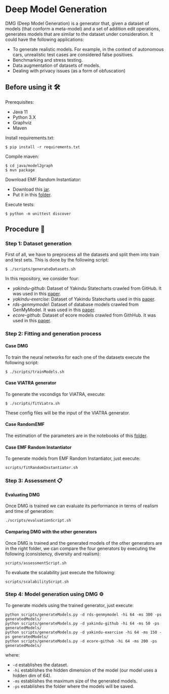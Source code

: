 # Deep Model Generation

DMG (Deep Model Generation) is a generator that, given a dataset of models (that conform a meta-model) and a set of addition edit operations, generates models that are similar to the dataset under consideration. It could have the following applications:

* To generate realistic models. For example, in the context of autonomous cars, unrealistic test cases are considered false positives.
* Benchmarking and stress testing.
* Data augmentation of datasets of models.
* Dealing with privacy issues (as a form of obfuscation)

## Before using it 🛠️

Prerequisites:

* Java 11
* Python 3.X
* Graphviz
* Maven

Install requirements.txt:

```
$ pip install -r requirements.txt
```

Compile maven:

```
$ cd java/model2graph
$ mvn package
```

Download EMF Random Instantiator: 
* Download this [jar](https://drive.google.com/file/d/1rTuxpTZOcrDLxWjXw0Gln4dcdgdqJ2Hq/view?usp=sharing).
* Put it in this [folder](https://github.com/Antolin1/DMG-Python/tree/main/java/randomInstantiator).

Execute tests:

```
$ python -m unittest discover
```

## Procedure 🚀

### Step 1: Dataset generation

First of all, we have to preprocess all the datasets and split them into train and test sets. This is done by the following script:

```
$ ./scripts/generateDatasets.sh
```

In this repository, we consider four:

* *yakindu-github*: Dataset of Yakindu Statecharts crawled from GitHub. It was used in this [paper](http://sanchezcuadrado.es/papers/models21-realistic-model-generators.pdf).
* *yakindu-exercise*: Dataset of Yakindu Statecharts used in this [paper](https://link.springer.com/article/10.1007/s10270-021-00884-z).
* *rds-genmymodel*: Dataset of database models crawled from GenMyModel. It was used in this [paper](http://sanchezcuadrado.es/papers/models21-realistic-model-generators.pdf).
* *ecore-github*: Dataset of ecore models crawled from GithHub. It was used in this [paper](http://sanchezcuadrado.es/papers/models21-realistic-model-generators.pdf).

### Step 2: Fitting and generation process

#### Case DMG

To train the neural networks for each one of the datasets execute the following script:

```
$ ./scripts/trainModels.sh 
```

#### Case VIATRA generator

To generate the vscondigs for VIATRA, execute:

```
$ ./scripts/fitViatra.sh 
```

These config files will be the input of the VIATRA generator.

#### Case RandomEMF

The estimation of the parameters are in the notebooks of this [folder](https://github.com/Antolin1/DMG-Python/tree/main/notebooks/randomEMF).

#### Case EMF Random Instantiator

To generate models from EMF Random Instantiator, just execute:

```
scripts/fitRandomInstantiator.sh
```

### Step 3: Assessment 📋

#### Evaluating DMG

Once DMG is trained we can evaluate its performance in terms of realism and time of generation:

```
./scripts/evaluationScript.sh
```

#### Comparing DMG with the other generators

Once DMG is trained and the generated models of the other generators are in the right folder, we can compare the four generators by executing the following (consistency, diversity and realism):

```
scripts/assessmentScript.sh 
```

To evaluate the scalability just execute the following:

```
scripts/scalabilityScript.sh
```

### Step 4: Model generation using DMG ⚙️

To generate models using the trained generator, just execute:

```
python scripts/generateModels.py -d rds-genmymodel -hi 64 -ms 300 -ps generatedModels/
python scripts/generateModels.py -d yakindu-github -hi 64 -ms 50 -ps generatedModels/
python scripts/generateModels.py -d yakindu-exercise -hi 64 -ms 150 -ps generatedModels/
python scripts/generateModels.py -d ecore-github -hi 64 -ms 200 -ps generatedModels/
```

where:
* `-d` establishes the dataset.
* `-hi` establishes the hidden dimension of the model (our model uses a hidden dim of 64).
* `-ms` establishes the maximum size of the generated models.
* `-ps` establishes the folder where the models will be saved.





